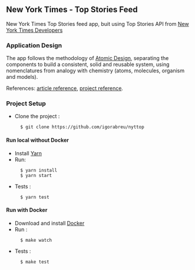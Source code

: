 ## New York Times - Top Stories Feed

New York Times Top Stories feed app, buit using Top Stories API from [New York Times Developers](http://developer.nytimes.com/)

### Application Design

The app follows the methodology of [Atomic Design](http://bradfrost.com/blog/post/atomic-web-design/), separating the components to build a consistent, solid and reusable system, using nomenclatures from analogy with chemistry (atoms, molecules, organism and models).

References: [article reference](https://github.com/danilowoz/react-atomic-design), [project reference](https://github.com/danilowoz/react-atomic-design).

### Project Setup

- Clone the project :
  ```
    $ git clone https://github.com/igorabreu/nyttop
  ```

#### Run local without Docker

- Install [Yarn](https://yarnpkg.com/lang/en/docs/install/#mac-stable)
- Run:
  ```
    $ yarn install
    $ yarn start
  ```
- Tests :
  ```
    $ yarn test
  ```

#### Run with Docker

- Download and install [Docker](https://docs.docker.com/install/#nightly-builds)
- Run :
  ```
    $ make watch
  ```
- Tests :
  ```
    $ make test
  ```
